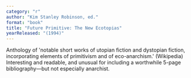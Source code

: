 ```yaml
---
category: "r"
author: "Kim Stanley Robinson, ed."
format: "book"
title: "Future Primitive: The New Ecotopias"
yearReleased: "(1994)"
---
```

Anthology of 'notable short works of utopian fiction and dystopian fiction, incorporating elements of primitivism and of eco-anarchism.' (Wikipedia)
 
Interesting and readable, and unusual for including a worthwhile 5-page bibliography—but not especially anarchist.